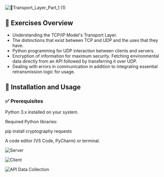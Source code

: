 ![🚚Transport_Layer_Part_1 (1)](https://github.com/user-attachments/assets/7b85362c-16cd-4064-94fa-2fd0e8ddb7f9)

## 📝 Exercises Overview

- Understanding the TCP/IP Model's Transport Layer. 
- The distinctions that exist between TCP and UDP and the uses that they have. 
- Python programming for UDP interaction between clients and servers. 
- Encryption of information for maximum security. Fetching environmental data directly from an API followed by transferring it over UDP. 
- Dealing with errors in communication in addition to integrating essential retransmission logic for usage.
## 🚀 Installation and Usage

### ✅ Prerequisites

Python 3.x installed on your system.

Required Python libraries:

pip install cryptography requests

A code editor (VS Code, PyCharm) or terminal.

![Server](https://github.com/user-attachments/assets/e808f069-a7e3-4d0d-aa77-2e8e825422f7)

![Client](https://github.com/user-attachments/assets/404e62a1-4062-46e2-99be-77793e4aa86a)

![API Data Collection](https://github.com/user-attachments/assets/560a8e5b-d4df-4ae9-8361-f827e2a11c4e)
